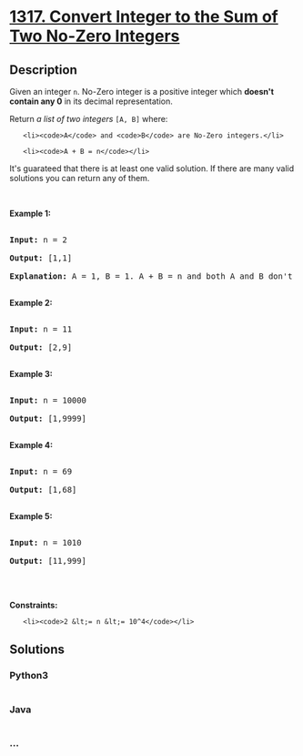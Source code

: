 # [1317. Convert Integer to the Sum of Two No-Zero Integers](https://leetcode.com/problems/convert-integer-to-the-sum-of-two-no-zero-integers)

## Description
<p>Given an integer <code>n</code>. No-Zero integer is a positive integer which <strong>doesn&#39;t contain any 0</strong> in its decimal representation.</p>



<p>Return <em>a list of two integers</em> <code>[A, B]</code> where:</p>



<ul>

	<li><code>A</code> and <code>B</code> are No-Zero integers.</li>

	<li><code>A + B = n</code></li>

</ul>



<p>It&#39;s guarateed that there is at least one valid solution. If there are many valid solutions you can return any of them.</p>



<p>&nbsp;</p>

<p><strong>Example 1:</strong></p>



<pre>

<strong>Input:</strong> n = 2

<strong>Output:</strong> [1,1]

<strong>Explanation:</strong> A = 1, B = 1. A + B = n and both A and B don&#39;t contain any 0 in their decimal representation.

</pre>



<p><strong>Example 2:</strong></p>



<pre>

<strong>Input:</strong> n = 11

<strong>Output:</strong> [2,9]

</pre>



<p><strong>Example 3:</strong></p>



<pre>

<strong>Input:</strong> n = 10000

<strong>Output:</strong> [1,9999]

</pre>



<p><strong>Example 4:</strong></p>



<pre>

<strong>Input:</strong> n = 69

<strong>Output:</strong> [1,68]

</pre>



<p><strong>Example 5:</strong></p>



<pre>

<strong>Input:</strong> n = 1010

<strong>Output:</strong> [11,999]

</pre>



<p>&nbsp;</p>

<p><strong>Constraints:</strong></p>



<ul>

	<li><code>2 &lt;= n &lt;= 10^4</code></li>

</ul>


## Solutions


<!-- tabs:start -->

### **Python3**

```python

```

### **Java**

```java

```

### **...**
```

```

<!-- tabs:end -->